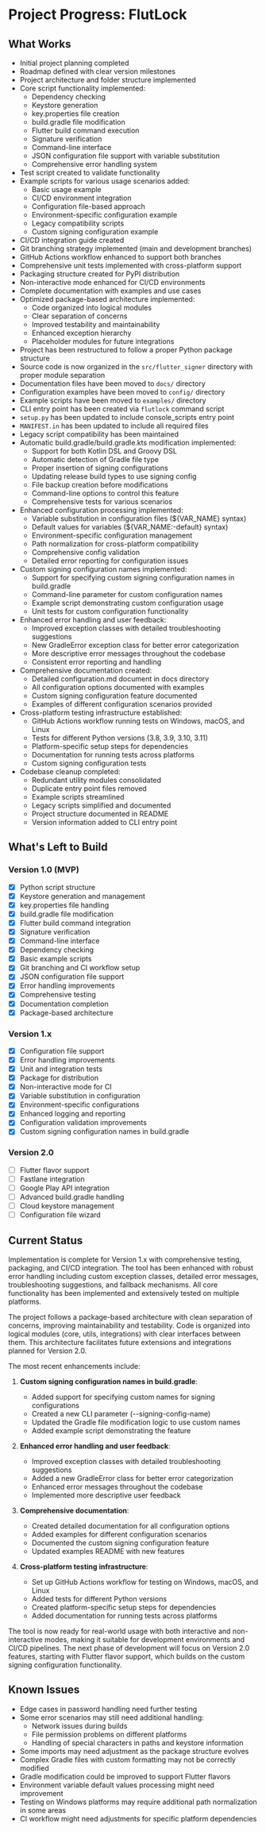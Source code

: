 # Project Progress: FlutLock

## What Works

- Initial project planning completed
- Roadmap defined with clear version milestones
- Project architecture and folder structure implemented
- Core script functionality implemented:
  - Dependency checking
  - Keystore generation
  - key.properties file creation
  - build.gradle file modification
  - Flutter build command execution
  - Signature verification
  - Command-line interface
  - JSON configuration file support with variable substitution
  - Comprehensive error handling system
- Test script created to validate functionality
- Example scripts for various usage scenarios added:
  - Basic usage example
  - CI/CD environment integration
  - Configuration file-based approach
  - Environment-specific configuration example
  - Legacy compatibility scripts
  - Custom signing configuration example
- CI/CD integration guide created
- Git branching strategy implemented (main and development branches)
- GitHub Actions workflow enhanced to support both branches
- Comprehensive unit tests implemented with cross-platform support
- Packaging structure created for PyPI distribution
- Non-interactive mode enhanced for CI/CD environments
- Complete documentation with examples and use cases
- Optimized package-based architecture implemented:
  - Code organized into logical modules
  - Clear separation of concerns
  - Improved testability and maintainability
  - Enhanced exception hierarchy
  - Placeholder modules for future integrations
- Project has been restructured to follow a proper Python package structure
- Source code is now organized in the `src/flutter_signer` directory with proper module separation
- Documentation files have been moved to `docs/` directory
- Configuration examples have been moved to `config/` directory
- Example scripts have been moved to `examples/` directory
- CLI entry point has been created via `flutlock` command script
- `setup.py` has been updated to include console_scripts entry point
- `MANIFEST.in` has been updated to include all required files
- Legacy script compatibility has been maintained
- Automatic build.gradle/build.gradle.kts modification implemented:
  - Support for both Kotlin DSL and Groovy DSL
  - Automatic detection of Gradle file type
  - Proper insertion of signing configurations
  - Updating release build types to use signing config
  - File backup creation before modifications
  - Command-line options to control this feature
  - Comprehensive tests for various scenarios
- Enhanced configuration processing implemented:
  - Variable substitution in configuration files (${VAR_NAME} syntax)
  - Default values for variables (${VAR_NAME:-default} syntax)
  - Environment-specific configuration management
  - Path normalization for cross-platform compatibility
  - Comprehensive config validation
  - Detailed error reporting for configuration issues
- Custom signing configuration names implemented:
  - Support for specifying custom signing configuration names in build.gradle
  - Command-line parameter for custom configuration names
  - Example script demonstrating custom configuration usage
  - Unit tests for custom configuration functionality
- Enhanced error handling and user feedback:
  - Improved exception classes with detailed troubleshooting suggestions
  - New GradleError exception class for better error categorization
  - More descriptive error messages throughout the codebase
  - Consistent error reporting and handling
- Comprehensive documentation created:
  - Detailed configuration.md document in docs directory
  - All configuration options documented with examples
  - Custom signing configuration feature documented
  - Examples of different configuration scenarios provided
- Cross-platform testing infrastructure established:
  - GitHub Actions workflow running tests on Windows, macOS, and Linux
  - Tests for different Python versions (3.8, 3.9, 3.10, 3.11)
  - Platform-specific setup steps for dependencies
  - Documentation for running tests across platforms
  - Custom signing configuration tests
- Codebase cleanup completed:
  - Redundant utility modules consolidated
  - Duplicate entry point files removed
  - Example scripts streamlined
  - Legacy scripts simplified and documented
  - Project structure documented in README
  - Version information added to CLI entry point

## What's Left to Build

### Version 1.0 (MVP)

- [x] Python script structure
- [x] Keystore generation and management
- [x] key.properties file handling
- [x] build.gradle file modification
- [x] Flutter build command integration
- [x] Signature verification
- [x] Command-line interface
- [x] Dependency checking
- [x] Basic example scripts
- [x] Git branching and CI workflow setup
- [x] JSON configuration file support
- [x] Error handling improvements
- [x] Comprehensive testing
- [x] Documentation completion
- [x] Package-based architecture

### Version 1.x

- [x] Configuration file support
- [x] Error handling improvements
- [x] Unit and integration tests
- [x] Package for distribution
- [x] Non-interactive mode for CI
- [x] Variable substitution in configuration
- [x] Environment-specific configurations
- [x] Enhanced logging and reporting
- [x] Configuration validation improvements
- [x] Custom signing configuration names in build.gradle

### Version 2.0

- [ ] Flutter flavor support
- [ ] Fastlane integration
- [ ] Google Play API integration
- [ ] Advanced build.gradle handling
- [ ] Cloud keystore management
- [ ] Configuration file wizard

## Current Status

Implementation is complete for Version 1.x with comprehensive testing, packaging, and CI/CD integration. The tool has been enhanced with robust error handling including custom exception classes, detailed error messages, troubleshooting suggestions, and fallback mechanisms. All core functionality has been implemented and extensively tested on multiple platforms.

The project follows a package-based architecture with clean separation of concerns, improving maintainability and testability. Code is organized into logical modules (core, utils, integrations) with clear interfaces between them. This architecture facilitates future extensions and integrations planned for Version 2.0.

The most recent enhancements include:

1. **Custom signing configuration names in build.gradle**:

   - Added support for specifying custom names for signing configurations
   - Created a new CLI parameter (--signing-config-name)
   - Updated the Gradle file modification logic to use custom names
   - Added example script demonstrating the feature

2. **Enhanced error handling and user feedback**:

   - Improved exception classes with detailed troubleshooting suggestions
   - Added a new GradleError class for better error categorization
   - Enhanced error messages throughout the codebase
   - Implemented more descriptive user feedback

3. **Comprehensive documentation**:

   - Created detailed documentation for all configuration options
   - Added examples for different configuration scenarios
   - Documented the custom signing configuration feature
   - Updated examples README with new features

4. **Cross-platform testing infrastructure**:
   - Set up GitHub Actions workflow for testing on Windows, macOS, and Linux
   - Added tests for different Python versions
   - Created platform-specific setup steps for dependencies
   - Added documentation for running tests across platforms

The tool is now ready for real-world usage with both interactive and non-interactive modes, making it suitable for development environments and CI/CD pipelines. The next phase of development will focus on Version 2.0 features, starting with Flutter flavor support, which builds on the custom signing configuration functionality.

## Known Issues

- Edge cases in password handling need further testing
- Some error scenarios may still need additional handling:
  - Network issues during builds
  - File permission problems on different platforms
  - Handling of special characters in paths and keystore information
- Some imports may need adjustment as the package structure evolves
- Complex Gradle files with custom formatting may not be correctly modified
- Gradle modification could be improved to support Flutter flavors
- Environment variable default values processing might need improvement
- Testing on Windows platforms may require additional path normalization in some areas
- CI workflow might need adjustments for specific platform dependencies
